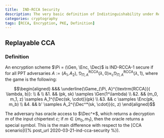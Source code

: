 ```yaml
---
title:  IND-RCCA Security
description: The very basic definition of Indistinguishability under Replayable CCA.
categories: cryptography
tags: [RCCA, Encryption, PKE, Definition]
---
```


## Replayable CCA
### Definition

An encryption scheme $\Pi = (\Gen, \Enc, \Dec)$ is IND-RCCA-1 secure if for all PPT adversaries $A:=(A_1, A_2)$, $\Game_{\Pi, A}^{\textrm{RCCA}}( \lambda, 0) \approx_c \Game^{\textrm{RCCA}}_{\Pi, A}(\lambda, 1)$, where the game is the following:

$$\begin{aligned}
&&& \underline{\Game_{\Pi, A}^{\textrm{RCCA}}( \lambda, b)}: \\
& \\
&1. && (pk, sk) \samples \Gen(1^\lambda) \\
&2. && (m_0, m_1, z) \samples A_1^{\Dec(sk, \cdot)}(pk) \\
&3. && c \samples \Enc(pk, m_b) \\
&4. && b' \samples A_2^{\Dec^*(sk, \cdot)}(c, z)
\end{aligned}$$

The adversary has oracle access to $\Dec^*$, which returns a decryption $m$ of the input chipertext $c$; if $m \in \{m_0, m_1\}$, then the oracle returns a special symbol. This is the main difference with respect to the [CCA scenario]({% post_url 2020-03-21-ind-cca-security %}).
